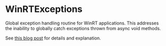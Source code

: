 WinRTExceptions
===============

Global exception handling routine for WinRT applications.  This addresses the inability to globally catch exceptions thrown from async void methods.

See [this blog post](http://www.developer.geek.nz/2012/11/21/CatchingUnhandledExceptionsInWindowsStoreApps.aspx) for details and explanation.

